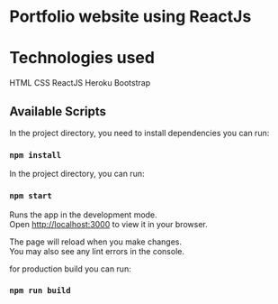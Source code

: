 # Portfolio website using ReactJs

# Technologies used
HTML
CSS
ReactJS
Heroku
Bootstrap
## Available Scripts

In the project directory, you need to install dependencies you can run:

### `npm install`

In the project directory, you can run:

### `npm start`

Runs the app in the development mode.\
Open [http://localhost:3000](http://localhost:3000) to view it in your browser.

The page will reload when you make changes.\
You may also see any lint errors in the console.

for production build you can run:
### `npm run build`
